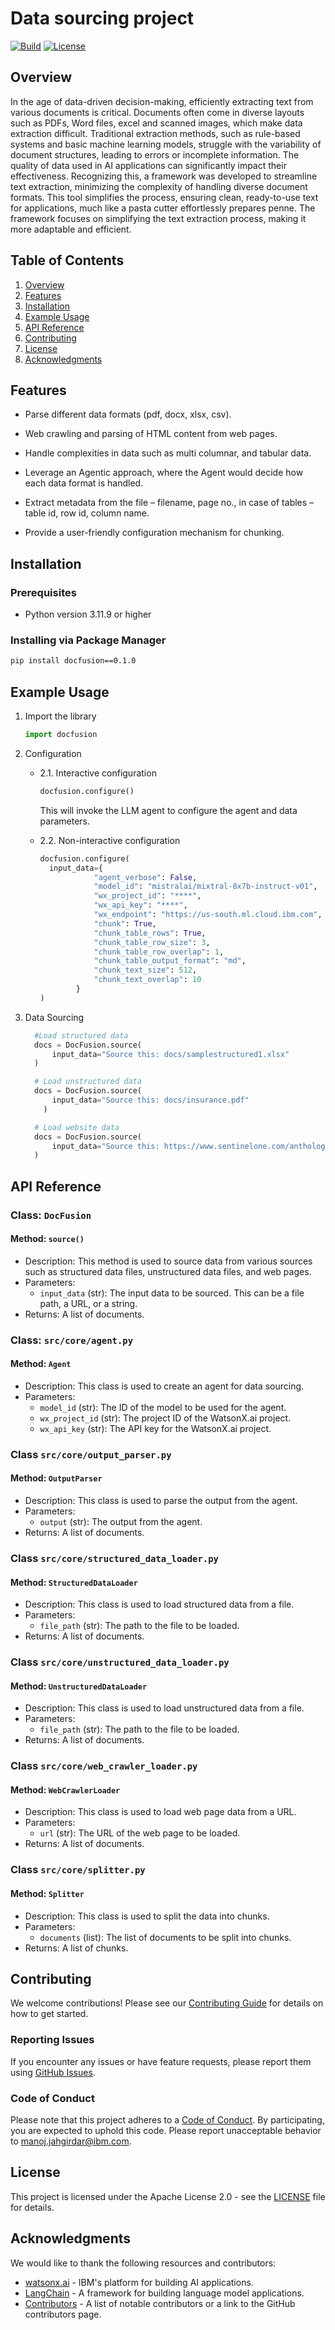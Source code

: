 # Data sourcing project

[![Build](https://img.shields.io/badge/build-0.1.0-green.svg)](/)
[![License](https://img.shields.io/badge/license-APACHE_2.0-blue.svg)](LICENSE)

## Overview

In the age of data-driven decision-making, efficiently extracting text from various documents is critical. Documents often come in diverse layouts such as PDFs, Word files, excel and scanned images, which make data extraction difficult. Traditional extraction methods, such as rule-based systems and basic machine learning models, struggle with the variability of document structures, leading to errors or incomplete information. The quality of data used in AI applications can significantly impact their effectiveness. Recognizing this, a framework was developed to streamline text extraction, minimizing the complexity of handling diverse document formats. This tool simplifies the process, ensuring clean, ready-to-use text for applications, much like a pasta cutter effortlessly prepares penne. The framework focuses on simplifying the text extraction process, making it more adaptable and efficient.

## Table of Contents

1. [Overview](#overview)
2. [Features](#features)
3. [Installation](#installation)
4. [Example Usage](#example-usage)
5. [API Reference](#api-reference)
6. [Contributing](#contributing)
7. [License](#license)
8. [Acknowledgments](#acknowledgments)

## Features

- Parse different data formats (pdf, docx, xlsx, csv).

- Web crawling and parsing of HTML content from web pages.

- Handle complexities in data such as multi columnar, and tabular data.

- Leverage an Agentic approach, where the Agent would decide how each data format is handled.

- Extract metadata from the file – filename, page no., in case of tables – table id, row id, column name.  

- Provide a user-friendly configuration mechanism for chunking.

## Installation

### Prerequisites

- Python version 3.11.9 or higher

### Installing via Package Manager

```bash
pip install docfusion==0.1.0
```

## Example Usage

1. Import the library

    ```python
    import docfusion
    ```

2. Configuration

    - 2.1. Interactive configuration

        ```python
        docfusion.configure()
        ```

        This will invoke the LLM agent to configure the agent and data parameters.

    - 2.2. Non-interactive configuration

        ```python
        docfusion.configure(
          input_data={
                    "agent_verbose": False,
                    "model_id": "mistralai/mixtral-8x7b-instruct-v01",
                    "wx_project_id": "****",
                    "wx_api_key": "****",
                    "wx_endpoint": "https://us-south.ml.cloud.ibm.com",
                    "chunk": True,
                    "chunk_table_rows": True,
                    "chunk_table_row_size": 3,
                    "chunk_table_row_overlap": 1,
                    "chunk_table_output_format": "md",
                    "chunk_text_size": 512,
                    "chunk_text_overlap": 10
                }
        )
        ```

3. Data Sourcing

    ```python
      #Load structured data
      docs = DocFusion.source(
          input_data="Source this: docs/samplestructured1.xlsx"
      )
    ```

    ```python
      # Load unstructured data
      docs = DocFusion.source(
          input_data="Source this: docs/insurance.pdf"
        )
    ```

    ```python
      # Load website data
      docs = DocFusion.source(
          input_data="Source this: https://www.sentinelone.com/anthology/8base/"
      )

    ```

## API Reference

### Class: `DocFusion`

#### Method: `source()`

- Description: This method is used to source data from various sources such as structured data files, unstructured data files, and web pages.
- Parameters:
  - `input_data` (str): The input data to be sourced. This can be a file path, a URL, or a string.
- Returns: A list of documents.

### Class: `src/core/agent.py`

#### Method: `Agent`

- Description: This class is used to create an agent for data sourcing.
- Parameters:
  - `model_id` (str): The ID of the model to be used for the agent.
  - `wx_project_id` (str): The project ID of the WatsonX.ai project.
  - `wx_api_key` (str): The API key for the WatsonX.ai project.

### Class `src/core/output_parser.py`

#### Method: `OutputParser`

- Description: This class is used to parse the output from the agent.
- Parameters:
  - `output` (str): The output from the agent.
- Returns: A list of documents.

### Class `src/core/structured_data_loader.py`

#### Method: `StructuredDataLoader`

- Description: This class is used to load structured data from a file.
- Parameters:
  - `file_path` (str): The path to the file to be loaded.
- Returns: A list of documents.

### Class `src/core/unstructured_data_loader.py`

#### Method: `UnstructuredDataLoader`

- Description: This class is used to load unstructured data from a file.
- Parameters:
  - `file_path` (str): The path to the file to be loaded.
- Returns: A list of documents.

### Class `src/core/web_crawler_loader.py`

#### Method: `WebCrawlerLoader`

- Description: This class is used to load web page data from a URL.
- Parameters:
  - `url` (str): The URL of the web page to be loaded.
- Returns: A list of documents.

### Class `src/core/splitter.py`

#### Method: `Splitter`

- Description: This class is used to split the data into chunks.
- Parameters:
  - `documents` (list): The list of documents to be split into chunks.
- Returns: A list of chunks.

## Contributing

We welcome contributions! Please see our [Contributing Guide](CONTRIBUTING.md) for details on how to get started.

### Reporting Issues

If you encounter any issues or have feature requests, please report them using [GitHub Issues](https://github.com/IBM/doc-fusion/issues).

### Code of Conduct

Please note that this project adheres to a [Code of Conduct](CODE_OF_CONDUCT.md). By participating, you are expected to uphold this code. Please report unacceptable behavior to [manoj.jahgirdar@ibm.com](mailto:manoj.jahgirdar@ibm.com).

## License

This project is licensed under the Apache License 2.0 - see the [LICENSE](LICENSE) file for details.

## Acknowledgments

We would like to thank the following resources and contributors:

- [watsonx.ai](https://www.ibm.com/products/watsonx-ai) - IBM's platform for building AI applications.
- [LangChain](https://python.langchain.com/v0.1/docs/getting_started/introduction/) - A framework for building language model applications.
- [Contributors](https://github.com/IBM/doc-fusion/graphs/contributors) - A list of notable contributors or a link to the GitHub contributors page.
